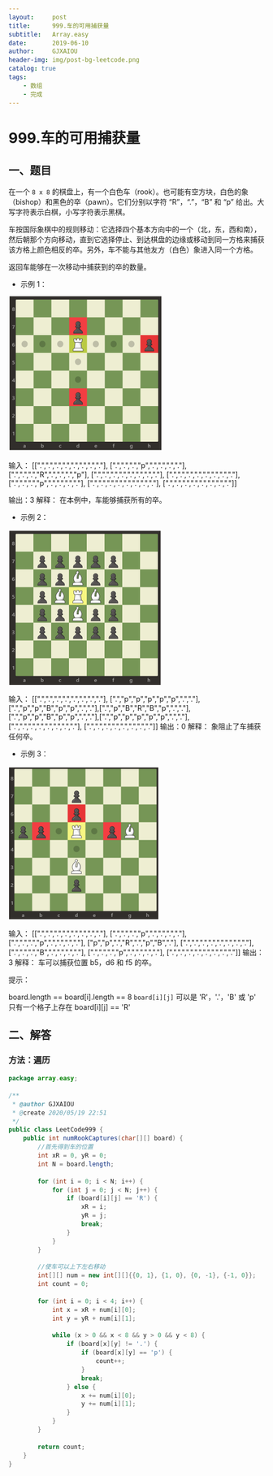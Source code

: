 ```yaml
---
layout:     post
title:      999.车的可用捕获量
subtitle:   Array.easy
date:       2019-06-10
author:     GJXAIOU
header-img: img/post-bg-leetcode.png
catalog: true
tags:
    - 数组
	- 完成 
---
```




# 999.车的可用捕获量

## 一、题目

在一个 `8 x 8` 的棋盘上，有一个白色车（rook）。也可能有空方块，白色的象（bishop）和黑色的卒（pawn）。它们分别以字符 “R”，“.”，“B” 和 “p” 给出。大写字符表示白棋，小写字符表示黑棋。

车按国际象棋中的规则移动：它选择四个基本方向中的一个（北，东，西和南），然后朝那个方向移动，直到它选择停止、到达棋盘的边缘或移动到同一方格来捕获该方格上颜色相反的卒。另外，车不能与其他友方（白色）象进入同一个方格。

返回车能够在一次移动中捕获到的卒的数量。

- 示例 1：

<img src="999.%E8%BD%A6%E7%9A%84%E5%8F%AF%E7%94%A8%E6%8D%95%E8%8E%B7%E9%87%8F.resource/image-20200519224816118.png" alt="image-20200519224816118" style="zoom:50%;" />

输入：
[[".",".",".",".",".",".",".","."],
[".",".",".","p",".",".",".","."],
[".",".",".","R",".",".",".","p"],
[".",".",".",".",".",".",".","."],
[".",".",".",".",".",".",".","."],
[".",".",".","p",".",".",".","."],
[".",".",".",".",".",".",".","."],
[".",".",".",".",".",".",".","."]]

输出：3
解释：
在本例中，车能够捕获所有的卒。


- 示例 2：

<img src="999.%E8%BD%A6%E7%9A%84%E5%8F%AF%E7%94%A8%E6%8D%95%E8%8E%B7%E9%87%8F.resource/image-20200519224851937.png" alt="image-20200519224851937" style="zoom:50%;" />

输入：
[[".",".",".",".",".",".",".","."],
[".","p","p","p","p","p",".","."],[".","p","p","B","p","p",".","."],[".","p","B","R","B","p",".","."],[".","p","p","B","p","p",".","."],[".","p","p","p","p","p",".","."],
[".",".",".",".",".",".",".","."],
[".",".",".",".",".",".",".","."]]
输出：0
解释：
象阻止了车捕获任何卒。

- 示例 3：

<img src="999.%E8%BD%A6%E7%9A%84%E5%8F%AF%E7%94%A8%E6%8D%95%E8%8E%B7%E9%87%8F.resource/image-20200519224917738.png" alt="image-20200519224917738" style="zoom:50%;" />

输入：
[[".",".",".",".",".",".",".","."],
[".",".",".","p",".",".",".","."],
[".",".",".","p",".",".",".","."],
["p","p",".","R",".","p","B","."],
[".",".",".",".",".",".",".","."],
[".",".",".","B",".",".",".","."],
[".",".",".","p",".",".",".","."],
[".",".",".",".",".",".",".","."]]
输出：3
解释： 
车可以捕获位置 b5，d6 和 f5 的卒。


提示：

board.length == board[i].length == 8
`board[i][j]` 可以是 'R'，'.'，'B' 或 'p'
只有一个格子上存在 board[i][j] == 'R'




## 二、解答

### 方法：遍历

```java
package array.easy;

/**
 * @author GJXAIOU
 * @create 2020/05/19 22:51
 */
public class LeetCode999 {
    public int numRookCaptures(char[][] board) {
        //首先得到车的位置
        int xR = 0, yR = 0;
        int N = board.length;

        for (int i = 0; i < N; i++) {
            for (int j = 0; j < N; j++) {
                if (board[i][j] == 'R') {
                    xR = i;
                    yR = j;
                    break;
                }
            }
        }

        //使车可以上下左右移动
        int[][] num = new int[][]{{0, 1}, {1, 0}, {0, -1}, {-1, 0}};
        int count = 0;

        for (int i = 0; i < 4; i++) {
            int x = xR + num[i][0];
            int y = yR + num[i][1];

            while (x > 0 && x < 8 && y > 0 && y < 8) {
                if (board[x][y] != '.') {
                    if (board[x][y] == 'p') {
                        count++;
                    }
                    break;
                } else {
                    x += num[i][0];
                    y += num[i][1];
                }
            }
        }

        return count;
    }
}
```


